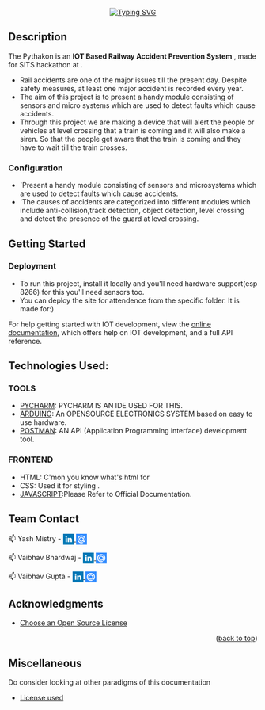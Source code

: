 

<p align="center">
  <a href="https://git.io/typing-svg">
    <img src="https://readme-typing-svg.demolab.com?font=Fira+Code&pause=1000&width=435&lines=Made+For+Hack+AT+SITS+HACKATHON" alt="Typing SVG">
  </a>
</p>

## Description

The Pythakon is an **IOT Based Railway Accident Prevention System** , made for  SITS hackathon at .
- Rail accidents are one of the major issues till the present day. Despite safety measures, at least one major accident is recorded every year. 
- The aim of this project is to present a handy module consisting of sensors and micro systems which are used to detect faults which cause accidents.
- Through this project we are  making a device that will alert the people or vehicles at level crossing that a train is coming and it will also make a siren. So that the people get aware that the train is coming and
they have to wait till the train crosses.

### Configuration

- `Present a handy module consisting of sensors and microsystems which are used to detect faults which cause accidents.
- 'The causes of accidents are categorized into different modules which include anti-collision,track detection, object detection, level crossing and detect the presence of the guard at level crossing.

## Getting Started

   ### Deployment
- To run this project, install it locally and you'll need hardware support(esp 8266) for this you'll need sensors too.
- You can deploy the site for attendence from the specific folder. It is made for:)
     

For help getting started with IOT development, view the
[online documentation](https://www.internetsociety.org/iot/), which offers help on IOT development, and a full API reference.


##  Technologies Used:

### TOOLS
- [PYCHARM](https://www.jetbrains.com/pycharm/): PYCHARM IS AN IDE USED FOR THIS.
- [ARDUINO](https://dart.dev/): An OPENSOURCE ELECTRONICS SYSTEM based on easy to use hardware.
- [POSTMAN](https://docs.swift.org/swift-book/): AN API (Application Programming interface) development tool.

### FRONTEND
-  HTML: C'mon you know what's html for 
-  CSS:  Used it for styling .
- [JAVASCRIPT](https://developer.mozilla.org/en-US/docs/Web/JavaScript):Please Refer to Official Documentation.

<!-- CONTACT -->
## Team Contact
<p>
📫 Yash Mistry -
<a href="https://www.linkedin.com/in/yash-mistry-98493a225/">
  <img align="center" alt="yash linkedin" width="22px" src="https://raw.githubusercontent.com/edent/SuperTinyIcons/master/images/svg/linkedin.svg" />
</a> 
<a href="mailto:yash.mistry.g43@gmail.com">
  <img align="center" alt="yash's mail" width="22px" src="https://raw.githubusercontent.com/edent/SuperTinyIcons/master/images/svg/mail.svg" />
</a> 
</p>

📫 Vaibhav Bhardwaj -
<a href="https://www.linkedin.com/in/bhardwajvaibhav42">
  <img align="center" alt="yash linkedin" width="22px" src="https://raw.githubusercontent.com/edent/SuperTinyIcons/master/images/svg/linkedin.svg" />
</a> 
<a href="mailto:bhardwajvaibhav186@gmail.com">
  <img align="center" alt="yash's mail" width="22px" src="https://raw.githubusercontent.com/edent/SuperTinyIcons/master/images/svg/mail.svg" />
</a> 
</p>

📫 Vaibhav Gupta -
<a href="https://www.linkedin.com/in/uxvaibhav/">
  <img align="center" alt="yash linkedin" width="22px" src="https://raw.githubusercontent.com/edent/SuperTinyIcons/master/images/svg/linkedin.svg" />
</a> 
<a href="mailto:yash.mistry.g43@gmail.com">
  <img align="center" alt="yash's mail" width="22px" src="https://raw.githubusercontent.com/edent/SuperTinyIcons/master/images/svg/mail.svg" />
</a> 
</p>

<!-- ACKNOWLEDGMENTS -->
## Acknowledgments

* [Choose an Open Source License](https://choosealicense.com)
<p align="right">(<a href="./Description">back to top</a>)</p>  

## Miscellaneous
Do consider looking at other paradigms of this documentation

  - [License used](/LICENSE.txt)
